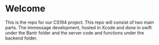 # Welcome 

This is the repo for our CS194 project. This repo will consist of two main parts. The immessage development, hosted in Xcode and done in swift under the Bantr folder and the server code and functions under the backend folder.

